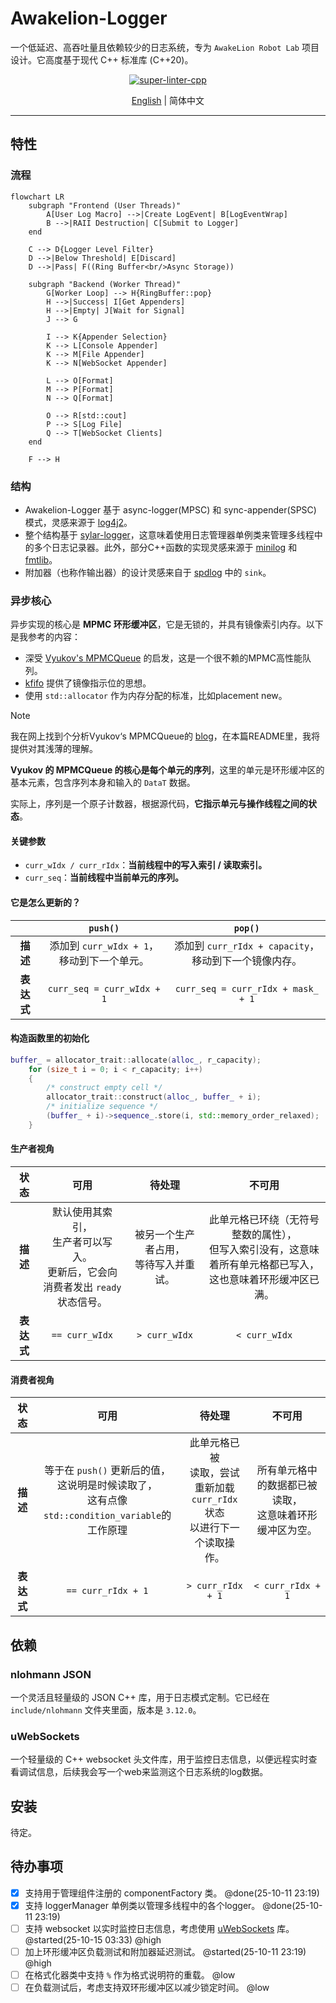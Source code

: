 # Awakelion-Logger

一个低延迟、高吞吐量且依赖较少的日志系统，专为 `AwakeLion Robot Lab` 项目设计。它高度基于现代 C++ 标准库 (C++20)。

<div align="center">

[ ![super-linter-cpp](https://github.com/AwakeLion-Robot-Lab/awakelion-logger/actions/workflows/super-linter-cpp.yml/badge.svg)](https://github.com/AwakeLion-Robot-Lab/awakelion-logger/actions/workflows/super-linter-cpp.yml)

[English](./README.md) | 简体中文

</div>


---

## 特性

### 流程

```mermaid
flowchart LR
    subgraph "Frontend (User Threads)"
        A[User Log Macro] -->|Create LogEvent| B[LogEventWrap]
        B -->|RAII Destruction| C[Submit to Logger]
    end

    C --> D{Logger Level Filter}
    D -->|Below Threshold| E[Discard]
    D -->|Pass| F((Ring Buffer<br/>Async Storage))

    subgraph "Backend (Worker Thread)"
        G[Worker Loop] --> H{RingBuffer::pop}
        H -->|Success| I[Get Appenders]
        H -->|Empty| J[Wait for Signal]
        J --> G

        I --> K{Appender Selection}
        K --> L[Console Appender]
        K --> M[File Appender]
        K --> N[WebSocket Appender]

        L --> O[Format]
        M --> P[Format]
        N --> Q[Format]

        O --> R[std::cout]
        P --> S[Log File]
        Q --> T[WebSocket Clients]
    end

    F --> H
```

### 结构

* Awakelion-Logger 基于 async-logger(MPSC) 和 sync-appender(SPSC) 模式，灵感来源于 [log4j2](https://logging.apache.org/log4j/2.12.x/)。
* 整个结构基于 [sylar-logger](https://github.com/sylar-yin/sylar/blob/master/sylar%2Flog.h)，这意味着使用日志管理器单例类来管理多线程中的多个日志记录器。此外，部分C++函数的实现灵感来源于 [minilog](https://github.com/archibate/minilog) 和 [fmtlib](https://github.com/fmtlib)。
* 附加器（也称作输出器）的设计灵感来自于 [spdlog](https://github.com/gabime/spdlog/tree/v1.x/include/spdlog/sinks) 中的 `sink`。

### 异步核心

异步实现的核心是 **MPMC 环形缓冲区**，它是无锁的，并具有镜像索引内存。以下是我参考的内容：

* 深受 [Vyukov&#39;s MPMCQueue](https://www.1024cores.net/home/lock-free-algorithms/queues/bounded-mpmc-queue) 的启发，这是一个很不赖的MPMC高性能队列。
* [kfifo](https://git.kernel.org/pub/scm/linux/kernel/git/stable/linux.git/tree/lib/kfifo.c) 提供了镜像指示位的思想。
* 使用 `std::allocator` 作为内存分配的标准，比如placement new。

> [!NOTE]
> 我在网上找到个分析Vyukov‘s MPMCQueue的 [blog](https://pskrgag.github.io/post/mpmc_vuykov/)，在本篇README里，我将提供对其浅薄的理解。

**Vyukov 的 MPMCQueue 的核心是每个单元的序列**，这里的单元是环形缓冲区的基本元素，包含序列本身和输入的 `DataT` 数据。

实际上，序列是一个原子计数器，根据源代码，**它指示单元与操作线程之间的状态**。

#### 关键参数

* `curr_wIdx / curr_rIdx`：**当前线程中的写入索引 / 读取索引。**
* `curr_seq`：**当前线程中当前单元的序列。**

#### 它是怎么更新的？

|                  |                  `push()`                  |                        `pop()`                        |
| :--------------: | :------------------------------------------: | :-----------------------------------------------------: |
|  **描述**  | 添加到 `curr_wIdx + 1`，移动到下一个单元。 | 添加到 `curr_rIdx + capacity`，移动到下一个镜像内存。 |
| **表达式** |         `curr_seq = curr_wIdx + 1`         |          `curr_seq = curr_rIdx + mask_ + 1`          |

#### 构造函数里的初始化

```cpp
buffer_ = allocator_trait::allocate(alloc_, r_capacity);
    for (size_t i = 0; i < r_capacity; i++)
    {
        /* construct empty cell */
        allocator_trait::construct(alloc_, buffer_ + i);
        /* initialize sequence */
        (buffer_ + i)->sequence_.store(i, std::memory_order_relaxed);
    }
```

#### 生产者视角

|       状态       |                                              可用                                              |                   待处理                   |                                                         不可用                                                         |
| :--------------: | :---------------------------------------------------------------------------------------------: | :----------------------------------------: | :--------------------------------------------------------------------------------------------------------------------: |
|  **描述**  | 默认使用其索引，<br />生产者可以写入。<br />更新后，它会向<br />消费者发出 `ready` 状态信号。 | 被另一个生产者占用，<br />等待写入并重试。 | 此单元格已环绕（无符号整数的属性），<br />但写入索引没有，这意味着所有单元格都已写入，<br />这也意味着环形缓冲区已满。 |
| **表达式** |                                        `== curr_wIdx`                                        |              `> curr_wIdx`              |                                                    `< curr_wIdx`                                                    |

#### 消费者视角

|       状态       |                                                     可用                                                     |                                          待处理                                          |                            不可用                            |
| :--------------: | :----------------------------------------------------------------------------------------------------------: | :---------------------------------------------------------------------------------------: | :----------------------------------------------------------: |
|  **描述**  | 等于在 `push()` 更新后的值，<br />这说明是时候读取了，<br />这有点像 `std::condition_variable`的工作原理 | 此单元格已被<br />读取，尝试重新加载 <br />`curr_rIdx` 状态<br />以进行下一个读取操作。 | 所有单元格中的数据都已被读取，<br />这意味着环形缓冲区为空。 |
| **表达式** |                                             `== curr_rIdx + 1`                                             |                                    `> curr_rIdx + 1`                                    |                     `< curr_rIdx + 1`                     |

## 依赖

### nlohmann JSON

一个灵活且轻量级的 JSON C++ 库，用于日志模式定制。它已经在 `include/nlohmann` 文件夹里面，版本是 `3.12.0`。

### uWebSockets

一个轻量级的 C++ websocket 头文件库，用于监控日志信息，以便远程实时查看调试信息，后续我会写一个web来监测这个日志系统的log数据。

## 安装

待定。

## 待办事项

- [X] 支持用于管理组件注册的 componentFactory 类。 @done(25-10-11 23:19)
- [X] 支持 loggerManager 单例类以管理多线程中的各个logger。 @done(25-10-11 23:19)
- [ ] 支持 websocket 以实时监控日志信息，考虑使用 [uWebSockets](https://github.com/uNetworking/uWebSockets) 库。 @started(25-10-15 03:33) @high
- [ ] 加上环形缓冲区负载测试和附加器延迟测试。 @started(25-10-11 23:19) @high
- [ ] 在格式化器类中支持 `%` 作为格式说明符的重载。 @low
- [ ] 在负载测试后，考虑支持双环形缓冲区以减少锁定时间。 @low
